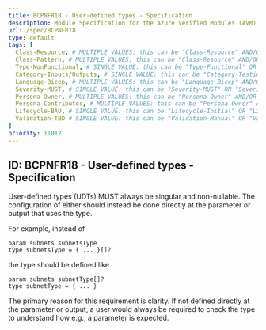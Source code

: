 ```yaml
---
title: BCPNFR18 - User-defined types - Specification
description: Module Specification for the Azure Verified Modules (AVM) program
url: /spec/BCPNFR18
type: default
tags: [
  Class-Resource, # MULTIPLE VALUES: this can be "Class-Resource" AND/OR "Class-Pattern" AND/OR "Class-Utility"
  Class-Pattern, # MULTIPLE VALUES: this can be "Class-Resource" AND/OR "Class-Pattern" AND/OR "Class-Utility"
  Type-NonFunctional, # SINGLE VALUE: this can be "Type-Functional" OR "Type-NonFunctional"
  Category-Inputs/Outputs, # SINGLE VALUE: this can be "Category-Testing" OR "Category-Telemetry" OR "Category-Contribution/Support" OR "Category-Documentation" OR "Category-CodeStyle" OR "Category-Naming/Composition" OR "Category-Inputs/Outputs" OR "Category-Release/Publishing"
  Language-Bicep, # MULTIPLE VALUES: this can be "Language-Bicep" AND/OR "Language-Terraform"
  Severity-MUST, # SINGLE VALUE: this can be "Severity-MUST" OR "Severity-SHOULD" OR "Severity-MAY"
  Persona-Owner, # MULTIPLE VALUES: this can be "Persona-Owner" AND/OR "Persona-Contributor"
  Persona-Contributor, # MULTIPLE VALUES: this can be "Persona-Owner" AND/OR "Persona-Contributor"
  Lifecycle-BAU, # SINGLE VALUE: this can be "Lifecycle-Initial" OR "Lifecycle-BAU" OR "Lifecycle-EOL"
  Validation-TBD # SINGLE VALUE: this can be "Validation-Manual" OR "Validation-CI/Informational" OR "CI/Enforced"
]
priority: 11012
---
```


## ID: BCPNFR18 - User-defined types - Specification

User-defined types (UDTs) MUST always be singular and non-nullable. The configuration of either should instead be done directly at the parameter or output that uses the type.

For example, instead of
```bicep
param subnets subnetsType
type subnetsType = { ... }[]?
```
the type should be defined like
```bicep
param subnets subnetType[]?
type subnetType = { ... }
```

The primary reason for this requirement is clarity. If not defined directly at the parameter or output, a user would always be required to check the type to understand how e.g., a parameter is expected.

